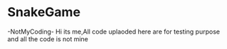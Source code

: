 # SnakeGame
-NotMyCoding-
Hi its me,All code uplaoded here are for testing purpose and all the code is not mine
